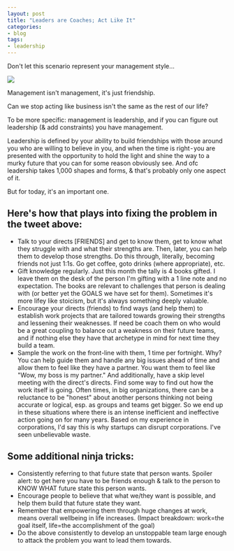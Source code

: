 ```yaml
---
layout: post
title: "Leaders are Coaches; Act Like It"
categories:
- blog
tags:
- leadership
---
```


Don't let this scenario represent your management style…

![](https://miro.medium.com/max/2484/1*oorM8VX41V7Zz64jRtNkjg.png)

Management isn't management, it's just friendship.

Can we stop acting like business isn't the same as the rest of our life?

To be more specific: management is leadership, and if you can figure out leadership (& add constraints) you have management.

Leadership is defined by your ability to build friendships with those around you who are willing to believe in you, and when the time is right - you are presented with the opportunity to hold the light and shine the way to a murky future that you can for some reason obviously see. And ofc leadership takes 1,000 shapes and forms, & that's probably only one aspect of it.

But for today, it's an important one.

## Here's how that plays into fixing the problem in the tweet above:

- Talk to your directs [FRIENDS] and get to know them, get to know what they struggle with and what their strengths are. Then, later, you can help them to develop those strengths. Do this through, literally, becoming friends not just 1:1s. Go get coffee, goto drinks (where appropriate), etc.
- Gift knowledge regularly. Just this month the tally is 4 books gifted. I leave them on the desk of the person I'm gifting with a 1 line note and no expectation. The books are relevant to challenges that person is dealing with (or better yet the GOALS we have set for them). Sometimes it's more lifey like stoicism, but it's always something deeply valuable.
- Encourage your directs (friends) to find ways (and help them) to establish work projects that are tailored towards growing their strengths and lessening their weaknesses. If need be coach them on who would be a great coupling to balance out a weakness on their future teams, and if nothing else they have that archetype in mind for next time they build a team.
- Sample the work on the front-line with them, 1 time per fortnight. Why? You can help guide them and handle any big issues ahead of time and allow them to feel like they have a partner. You want them to feel like "Wow, my boss is my partner." And additionally, have a skip level meeting with the direct's directs. Find some way to find out how the work itself is going. Often times, in big organizations, there can be a reluctance to be "honest" about another persons thinking not being accurate or logical, esp. as groups and teams get bigger. So we end up in these situations where there is an intense inefficient and ineffective action going on for many years. Based on my experience in corporations, I'd say this is why startups can disrupt corporations. I've seen unbelievable waste.


## Some additional ninja tricks:

- Consistently referring to that future state that person wants. Spoiler alert: to get here you have to be friends enough & talk to the person to KNOW WHAT future state this person wants.
- Encourage people to believe that what we/they want is possible, and help them build that future state they want.
- Remember that empowering them through huge changes at work, means overall wellbeing in life increases. (Impact breakdown: work=the goal itself, life=the accomplishment of the goal)
- Do the above consistently to develop an unstoppable team large enough to attack the problem you want to lead them towards.